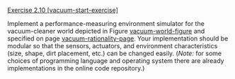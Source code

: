 [Exercise 2.10 \[vacuum-start-exercise\]](2-10/)

Implement a performance-measuring environment
simulator for the vacuum-cleaner world depicted in
Figure [vacuum-world-figure](#/) and specified on
page [vacuum-rationality-page](#/). Your implementation should be modular so that the
sensors, actuators, and environment characteristics (size, shape, dirt
placement, etc.) can be changed easily. (*Note:* for some
choices of programming language and operating system there are already
implementations in the online code repository.)

